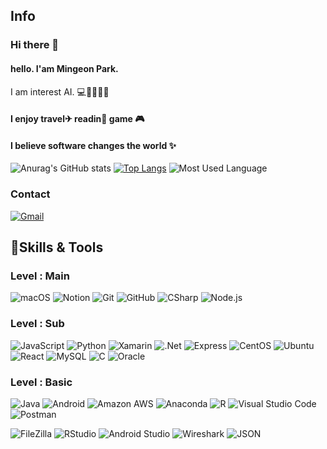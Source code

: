 ## Info
### Hi there 👋
#### hello. I'am Mingeon Park.

I am interest AI. 💻🤏👦👨‍💻

#### I enjoy travel✈ readin📖 game 🎮
#### I believe software changes the world ✨


![Anurag's GitHub stats](https://github-readme-stats.vercel.app/api?username=DevMinGeonPark&theme=github_dark&show_icons=true)
[![Top Langs](https://github-readme-stats.vercel.app/api/top-langs/?username=DevMinGeonPark&layout=compact&theme=github_dark)](https://github.com/anuraghazra/github-readme-stats)
![Most Used Language](https://github-readme-stats.vercel.app/api/top-langs/?username=DevMinGeonPark&theme=blue-green)



### Contact
<a href="mailto:devmin7985@gmail.com">
  <img alt="Gmail" src ="https://img.shields.io/badge/devmin7985@gmail.com-EA4335.svg?&style=flat-square&logo=Gmail&logoColor=white"/>
</a>

## 💪Skills & Tools
### Level : Main
<p>
  <img alt="macOS" src ="https://img.shields.io/badge/MacOS-000000.svg?&style=flat-square&logo=macOS&logoColor=white"/>
  <img alt="Notion" src ="https://img.shields.io/badge/Notion-000000.svg?&style=flat-square&logo=Notion&logoColor=white"/>
  <img alt="Git" src ="https://img.shields.io/badge/Git-F05032.svg?&style=flat-square&logo=Git&logoColor=white"/> 
  <img alt="GitHub" src ="https://img.shields.io/badge/GitHub-181717.svg?&style=flat-square&logo=GitHub&logoColor=white"/> 
  <img alt="CSharp" src ="https://img.shields.io/badge/C Sharp-004088.svg?&style=flat-square&logo=CSharp&logoColor=white"/>
  <img alt="Node.js" src ="https://img.shields.io/badge/Node.js-339933.svg?&style=flat-square&logo=Node.js&logoColor=white"/>

</p>

### Level : Sub
<p>
  <img alt="JavaScript" src ="https://img.shields.io/badge/JavaScript-F7DF1E.svg?&style=flat-square&logo=JavaScript&logoColor=black"/> 
  <img alt="Python" src ="https://img.shields.io/badge/Python-3776AB.svg?&style=flat-square&logo=Python&logoColor=white"/> 
  <img alt="Xamarin" src ="https://img.shields.io/badge/Xamarin-3498DB.svg?&style=flat-square&logo=Xamarin&logoColor=white"/> 
  <img alt=".Net" src ="https://img.shields.io/badge/.NET-512BD4.svg?&style=flat-square&logo=.Net&logoColor=white"/>
  <img alt="Express" src ="https://img.shields.io/badge/Express-000000.svg?&style=flat-square&logo=Express&logoColor=white"/>
  <img alt="CentOS" src ="https://img.shields.io/badge/CentOS-262577.svg?&style=flat-square&logo=CentOS&logoColor=black"/>
  <img alt="Ubuntu" src ="https://img.shields.io/badge/Ubuntu-E95420.svg?&style=flat-square&logo=Ubuntu&logoColor=white"/>
  <img alt="React" src ="https://img.shields.io/badge/React-61DAFB.svg?&style=flat-square&logo=React&logoColor=white"/>
  <img alt="MySQL" src ="https://img.shields.io/badge/MySQL-4479A1.svg?&style=flat-square&logo=MySQL&logoColor=white"/>
  <img alt="C" src ="https://img.shields.io/badge/C-A8B9CC.svg?&style=flat-square&logo=C&logoColor=white"/>
  <img alt="Oracle" src ="https://img.shields.io/badge/Oracle Cloud-F80000.svg?&style=flat-square&logo=Oracle&logoColor=white"/>
  
</p>

### Level : Basic
<p>

  <img alt="Java" src ="https://img.shields.io/badge/Java-007396.svg?&style=flat-square&logo=Java&logoColor=white"/>
  <img alt="Android" src ="https://img.shields.io/badge/Android-3DDC84.svg?&style=flat-square&logo=Android&logoColor=white"/>
  <img alt="Amazon AWS" src ="https://img.shields.io/badge/Amazon AWS-232F3E.svg?&style=flat-square&logo=Amazon AWS&logoColor=white"/>
  <img alt="Anaconda" src ="https://img.shields.io/badge/Anaconda-44A833.svg?&style=flat-square&logo=Anaconda&logoColor=white"/>
  <img alt="R" src ="https://img.shields.io/badge/R-276DC3.svg?&style=flat-square&logo=R&logoColor=white"/>
  <img alt="Visual Studio Code" src ="https://img.shields.io/badge/VSCode-007ACC.svg?&style=flat-square&logo=Visual Studio Code&logoColor=white"/>
  <img alt="Postman" src ="https://img.shields.io/badge/Postman-FF6C37.svg?&style=flat-square&logo=Postman&logoColor=white"/>
</p>
<p>
  <img alt="FileZilla" src ="https://img.shields.io/badge/FileZilla-BF0000.svg?&style=flat-square&logo=FileZilla&logoColor=white"/>
  <img alt="RStudio" src ="https://img.shields.io/badge/RStudio-75AADB.svg?&style=flat-square&logo=RStudio&logoColor=white"/>
  <img alt="Android Studio" src ="https://img.shields.io/badge/Android Studio-3DDC84.svg?&style=flat-square&logo=Android Studio&logoColor=white"/>
  <img alt="Wireshark" src ="https://img.shields.io/badge/Wireshark-1679A7.svg?&style=flat-square&logo=Wireshark&logoColor=white"/>
  <img alt="JSON" src ="https://img.shields.io/badge/JSON-000000.svg?&style=flat-square&logo=JSON&logoColor=white"/>
</p>












